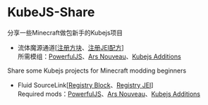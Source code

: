 # KubeJS-Share
分享一些Minecraft做包新手的Kubejs项目

* 流体魔源通道[[注册方块](https://github.com/FutureLin-JM/KubeJS-Share/blob/main/kubejs/startup_scripts/registry/fluid_sourcelink.js)、[注册JEI配方](https://github.com/FutureLin-JM/KubeJS-Share/blob/main/kubejs/client_scripts/jei/fluid_sourcelink.js)]  
所需模组：[PowerfulJS](https://www.curseforge.com/minecraft/mc-mods/powerfuljs)、[Ars Nouveau](https://www.curseforge.com/minecraft/mc-mods/ars-nouveau)、[Kubejs Additions](https://www.curseforge.com/minecraft/mc-mods/kubejs-additions)

Share some Kubejs projects for Minecraft modding beginners

* Fluid SourceLink[[Registry Block](https://github.com/FutureLin-JM/KubeJS-Share/blob/main/kubejs/startup_scripts/registry/fluid_sourcelink.js)、[Registry JEI](https://github.com/FutureLin-JM/KubeJS-Share/blob/main/kubejs/client_scripts/jei/fluid_sourcelink.js)]  
Required mods：[PowerfulJS](https://www.curseforge.com/minecraft/mc-mods/powerfuljs)、[Ars Nouveau](https://www.curseforge.com/minecraft/mc-mods/ars-nouveau)、[Kubejs Additions](https://www.curseforge.com/minecraft/mc-mods/kubejs-additions)